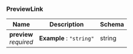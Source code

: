 
<a name="previewlink"></a>
### PreviewLink

|Name|Description|Schema|
|---|---|---|
|**preview**  <br>*required*|**Example** : `"string"`|string|



